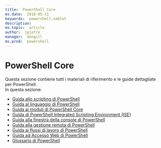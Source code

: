 ```yaml
---
title:  PowerShell Core
ms.date:  2016-05-11
keywords:  powershell,cmdlet
description:  
ms.topic:  article
author:  jpjofre
manager:  dongill
ms.prod:  powershell
---
```


#  PowerShell Core
Questa sezione contiene tutti i materiali di riferimento e le guide dettagliate per PowerShell.  
In questa sezione:
-  [Guida allo scripting di PowerShell](scripting-guide.md)
-  [Guida al linguaggio di PowerShell](language-guide.md)
-  [Guida ai moduli di PowerShell Core](core-modules.md)
-  [Guida di PowerShell Integrated Scripting Environment (ISE)](ise-guide.md)
-  [Guida alla finestra della console di PowerShell](console-guide.md)
-  [Guida alla gestione remota di PowerShell](Running-Remote-Commands.md)
-  [Guida ai flussi di lavoro di PowerShell](workflows-guide.md)
-  [Guida ad Accesso Web di PowerShell](web-access.md)
-  [Glossario di PowerShell](../Windows-PowerShell-Glossary.md)



<!--HONumber=May16_HO2-->


